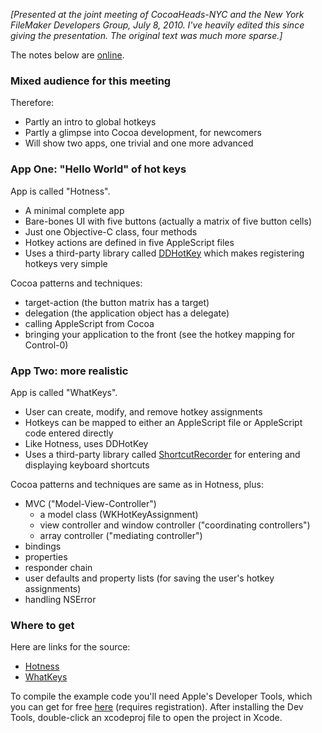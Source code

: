 *[Presented at the joint meeting of CocoaHeads-NYC and the New York FileMaker Developers Group, July 8, 2010.  I've heavily edited this since giving the presentation.  The original text was much more sparse.]*


The notes below are [online](http://www.notesfromandy.com/intro-to-global-hot-keys/).


### Mixed audience for this meeting ###

Therefore:

* Partly an intro to global hotkeys
* Partly a glimpse into Cocoa development, for newcomers
* Will show two apps, one trivial and one more advanced


### App One: "Hello World" of hot keys ###

App is called "Hotness".

* A minimal complete app
* Bare-bones UI with five buttons (actually a matrix of five button cells)
* Just one Objective-C class, four methods
* Hotkey actions are defined in five AppleScript files
* Uses a third-party library called <a href="http://github.com/davedelong/DDHotKey" target="_blank">DDHotKey</a> which makes registering hotkeys very simple

Cocoa patterns and techniques:

* target-action (the button matrix has a target)
* delegation (the application object has a delegate)
* calling AppleScript from Cocoa
* bringing your application to the front (see the hotkey mapping for Control-0)


### App Two: more realistic ###

App is called "WhatKeys".

* User can create, modify, and remove hotkey assignments
* Hotkeys can be mapped to either an AppleScript file or AppleScript code entered directly
* Like Hotness, uses DDHotKey
* Uses a third-party library called <a href="http://wafflesoftware.net/shortcut/" target="_blank">ShortcutRecorder</a> for entering and displaying keyboard shortcuts

Cocoa patterns and techniques are same as in Hotness, plus:

* MVC ("Model-View-Controller")
  * a model class (WKHotKeyAssignment)
  * view controller and window controller ("coordinating controllers")
  * array controller ("mediating controller")
* bindings
* properties
* responder chain
* user defaults and property lists (for saving the user's hotkey assignments)
* handling NSError


### Where to get ###

Here are links for the source:

* [Hotness](https://github.com/aglee/Hotness)
* [WhatKeys](https://github.com/aglee/WhatKeys)

To compile the example code you'll need Apple's Developer Tools, which you can get for free [here](http://developer.apple.com/) (requires registration).  After installing the Dev Tools, double-click an xcodeproj file to open the project in Xcode.


